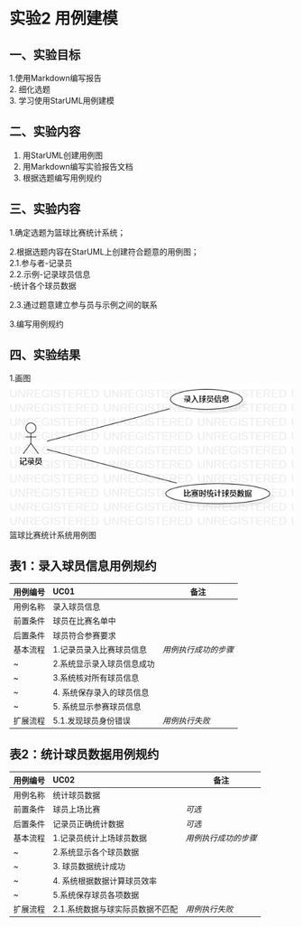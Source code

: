 # 实验2 用例建模

## 一、实验目标
1.使用Markdown编写报告  
2. 细化选题  
3. 学习使用StarUML用例建模  

## 二、实验内容
1. 用StarUML创建用例图  
2. 用Markdown编写实验报告文档  
3. 根据选题编写用例规约  

## 三、实验内容
1.确定选题为篮球比赛统计系统； 

2.根据选题内容在StarUML上创建符合题意的用例图；  
    2.1.参与者-记录员  
    2.2.示例-记录球员信息  
            -统计各个球员数据  
          
 2.3.通过题意建立参与员与示例之间的联系  
 
 3.编写用例规约



## 四、实验结果
1.画图  
![实验2用例图](./lab2-UseCaseDiagram1.png)    
篮球比赛统计系统用例图  


## 表1：录入球员信息用例规约  

用例编号  | UC01 | 备注  
-|:-|-  
用例名称  | 录入球员信息  |   
前置条件  |  球员在比赛名单中    |      
后置条件  |  球员符合参赛要求    |     
基本流程  | 1.记录员录入比赛球员信息  |*用例执行成功的步骤*    
~| 2.系统显示录入球员信息成功  |   
~| 3.系统核对所有球员信息  |      
~| 4. 系统保存录入的球员信息 |   
~| 5. 系统显示参赛球员信息  | 
扩展流程  | 5.1.发现球员身份错误   |*用例执行失败*    

## 表2：统计球员数据用例规约  

用例编号  | UC02 | 备注  
-|:-|-  
用例名称  | 统计球员数据  |   
前置条件  | 球员上场比赛     | *可选*   
后置条件  | 记录员正确统计数据     | *可选*   
基本流程  | 1.记录员统计上场球员数据  |*用例执行成功的步骤*    
~| 2.系统显示各个球员数据  |   
~| 3. 球员数据统计成功  |      
~| 4. 系统根据数据计算球员效率 |   
~| 5.系统保存球员各项数据  |  
扩展流程  | 2.1.系统数据与球实际员数据不匹配   |*用例执行失败*    

  
